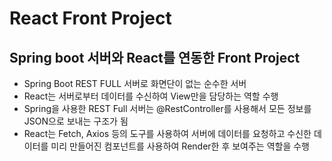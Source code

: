 # React Front Project

## Spring boot 서버와 React를 연동한 Front Project

- Spring Boot REST FULL 서버로 화면단이 없는 순수한 서버
- React는 서버로부터 데이터를 수신하여 View만을 담당하는 역할 수행
- Spring을 사용한 REST Full 서버는 @RestController를 사용해서 모든 정보를 JSON으로 보내는 구조가 됨
- React는 Fetch, Axios 등의 도구를 사용하여 서버에 데이터를 요청하고 수신한 데이터를 미리 만들어진 컴포넌트를 사용하여 Render한 후 보여주는 역할을 수행
